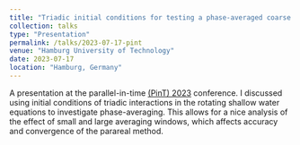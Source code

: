 ```yaml
---
title: "Triadic initial conditions for testing a phase-averaged coarse propagator for Parareal"
collection: talks
type: "Presentation"
permalink: /talks/2023-07-17-pint
venue: "Hamburg University of Technology"
date: 2023-07-17
location: "Hamburg, Germany"
---
```


A presentation at the parallel-in-time [(PinT) 2023](https://www.mat.tuhh.de/veranstaltungen/pint2023/) conference. I discussed using initial conditions of triadic interactions in the rotating shallow water equations to investigate phase-averaging. This allows for a nice analysis of the effect of small and large averaging windows, which affects accuracy and convergence of the parareal method.
